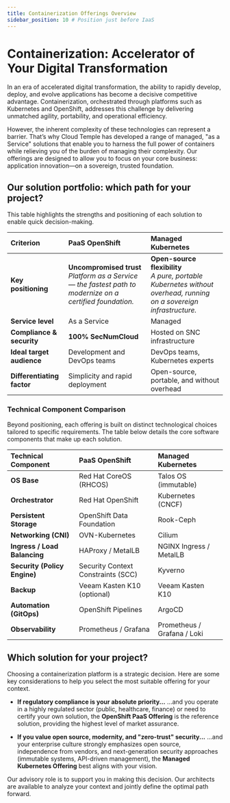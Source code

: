 ```yaml
---
title: Containerization Offerings Overview
sidebar_position: 10 # Position just before IaaS
---
```


# Containerization: Accelerator of Your Digital Transformation

In an era of accelerated digital transformation, the ability to rapidly develop, deploy, and evolve applications has become a decisive competitive advantage. Containerization, orchestrated through platforms such as Kubernetes and OpenShift, addresses this challenge by delivering unmatched agility, portability, and operational efficiency.

However, the inherent complexity of these technologies can represent a barrier. That’s why Cloud Temple has developed a range of managed, "as a Service" solutions that enable you to harness the full power of containers while relieving you of the burden of managing their complexity. Our offerings are designed to allow you to focus on your core business: application innovation—on a sovereign, trusted foundation.

## Our solution portfolio: which path for your project?

This table highlights the strengths and positioning of each solution to enable quick decision-making.

| Criterion                    | PaaS OpenShift                                                                                                                | Managed Kubernetes                                                                                                   |
| :--------------------------- | :---------------------------------------------------------------------------------------------------------------------------- | :------------------------------------------------------------------------------------------------------------------- |
| **Key positioning**          | **Uncompromised trust**<br/>_Platform as a Service — the fastest path to modernize on a certified foundation._             | **Open-source flexibility**<br/>_A pure, portable Kubernetes without overhead, running on a sovereign infrastructure._ |
| **Service level**            | As a Service                                                                                                                  | Managed                                                                                                              |
| **Compliance & security**    | **100% SecNumCloud**                                                                                                          | Hosted on SNC infrastructure                                                                                         |
| **Ideal target audience**    | Development and DevOps teams                                                                                                  | DevOps teams, Kubernetes experts                                                                                     |
| **Differentiating factor**   | Simplicity and rapid deployment                                                                                               | Open-source, portable, and without overhead                                                                          |

### Technical Component Comparison

Beyond positioning, each offering is built on distinct technological choices tailored to specific requirements. The table below details the core software components that make up each solution.

| Technical Component        | PaaS OpenShift                     | Managed Kubernetes          |
| :------------------------- | :--------------------------------- | :-------------------------- |
| **OS Base**                | Red Hat CoreOS (RHCOS)             | Talos OS (immutable)        |
| **Orchestrator**           | Red Hat OpenShift                  | Kubernetes (CNCF)           |
| **Persistent Storage**     | OpenShift Data Foundation          | Rook-Ceph                   |
| **Networking (CNI)**       | OVN-Kubernetes                     | Cilium                      |
| **Ingress / Load Balancing** | HAProxy / MetalLB                | NGINX Ingress / MetalLB     |
| **Security (Policy Engine)** | Security Context Constraints (SCC) | Kyverno                     |
| **Backup**                 | Veeam Kasten K10 (optional)        | Veeam Kasten K10            |
| **Automation (GitOps)**    | OpenShift Pipelines                | ArgoCD                      |
| **Observability**          | Prometheus / Grafana               | Prometheus / Grafana / Loki |

## Which solution for your project?

Choosing a containerization platform is a strategic decision. Here are some key considerations to help you select the most suitable offering for your context.

*   **If regulatory compliance is your absolute priority...**
    ...and you operate in a highly regulated sector (public, healthcare, finance) or need to certify your own solution, the **OpenShift PaaS Offering** is the reference solution, providing the highest level of market assurance.

*   **If you value open source, modernity, and "zero-trust" security...**
    ...and your enterprise culture strongly emphasizes open source, independence from vendors, and next-generation security approaches (immutable systems, API-driven management), the **Managed Kubernetes Offering** best aligns with your vision.

Our advisory role is to support you in making this decision. Our architects are available to analyze your context and jointly define the optimal path forward.